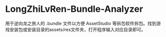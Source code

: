 # LongZhiLvRen-Bundle-Analyzer
用于逆向龙之旅人的 .bundle 文件以方便 AssetStudio 等拆包软件拆包。找到游戏安装包或安装目录的assets/res文件夹，打开程序输入对应目录即可。
